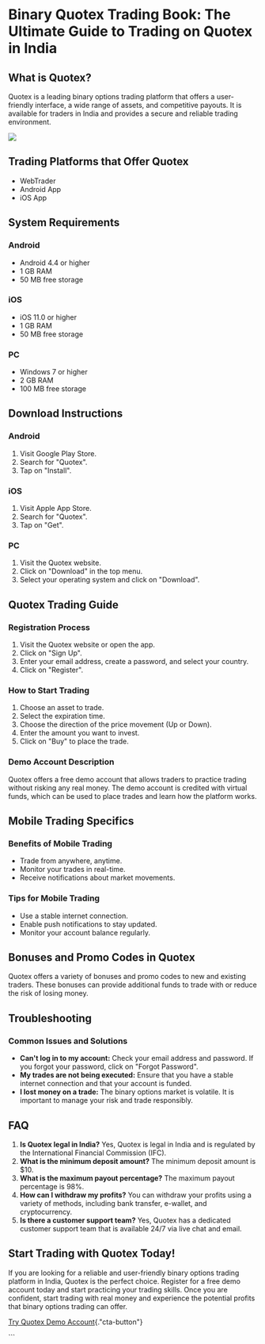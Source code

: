 # Binary Quotex Trading Book: The Ultimate Guide to Trading on Quotex in India

## What is Quotex?

Quotex is a leading binary options trading platform that offers a
user-friendly interface, a wide range of assets, and competitive
payouts. It is available for traders in India and provides a secure and
reliable trading environment.

[![](https://static.quotex.io/files/4_en/300_250.jpg)](https://traff.sbs/brokerqxlid)

## Trading Platforms that Offer Quotex

-   WebTrader
-   Android App
-   iOS App

## System Requirements

### Android

-   Android 4.4 or higher
-   1 GB RAM
-   50 MB free storage

### iOS

-   iOS 11.0 or higher
-   1 GB RAM
-   50 MB free storage

### PC

-   Windows 7 or higher
-   2 GB RAM
-   100 MB free storage

## Download Instructions

### Android

1.  Visit Google Play Store.
2.  Search for "Quotex".
3.  Tap on "Install".

### iOS

1.  Visit Apple App Store.
2.  Search for "Quotex".
3.  Tap on "Get".

### PC

1.  Visit the Quotex website.
2.  Click on "Download" in the top menu.
3.  Select your operating system and click on "Download".

## Quotex Trading Guide

### Registration Process

1.  Visit the Quotex website or open the app.
2.  Click on "Sign Up".
3.  Enter your email address, create a password, and select your
    country.
4.  Click on "Register".

### How to Start Trading

1.  Choose an asset to trade.
2.  Select the expiration time.
3.  Choose the direction of the price movement (Up or Down).
4.  Enter the amount you want to invest.
5.  Click on "Buy" to place the trade.

### Demo Account Description

Quotex offers a free demo account that allows traders to practice
trading without risking any real money. The demo account is credited
with virtual funds, which can be used to place trades and learn how the
platform works.

## Mobile Trading Specifics

### Benefits of Mobile Trading

-   Trade from anywhere, anytime.
-   Monitor your trades in real-time.
-   Receive notifications about market movements.

### Tips for Mobile Trading

-   Use a stable internet connection.
-   Enable push notifications to stay updated.
-   Monitor your account balance regularly.

## Bonuses and Promo Codes in Quotex

Quotex offers a variety of bonuses and promo codes to new and existing
traders. These bonuses can provide additional funds to trade with or
reduce the risk of losing money.

## Troubleshooting

### Common Issues and Solutions

-   **Can\'t log in to my account:** Check your email address and
    password. If you forgot your password, click on "Forgot
    Password".
-   **My trades are not being executed:** Ensure that you have a stable
    internet connection and that your account is funded.
-   **I lost money on a trade:** The binary options market is volatile.
    It is important to manage your risk and trade responsibly.

## FAQ

1.  **Is Quotex legal in India?** Yes, Quotex is legal in India and is
    regulated by the International Financial Commission (IFC).
2.  **What is the minimum deposit amount?** The minimum deposit amount
    is \$10.
3.  **What is the maximum payout percentage?** The maximum payout
    percentage is 98%.
4.  **How can I withdraw my profits?** You can withdraw your profits
    using a variety of methods, including bank transfer, e-wallet, and
    cryptocurrency.
5.  **Is there a customer support team?** Yes, Quotex has a dedicated
    customer support team that is available 24/7 via live chat and
    email.

## Start Trading with Quotex Today!

If you are looking for a reliable and user-friendly binary options
trading platform in India, Quotex is the perfect choice. Register for a
free demo account today and start practicing your trading skills. Once
you are confident, start trading with real money and experience the
potential profits that binary options trading can offer.

[Try Quotex Demo
Account](\%22https://traff.sbs/brokerqxsignup\%22){."cta-button"}

\`\`\`

